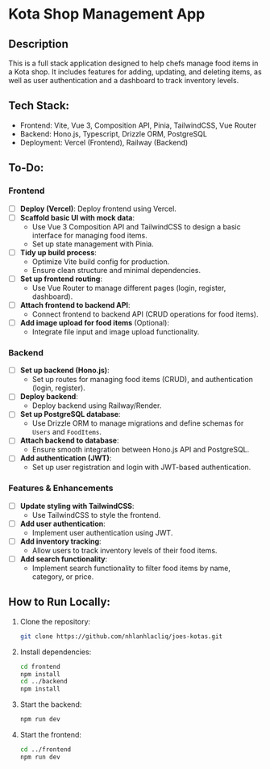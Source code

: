 # Kota Shop Management App

## Description

This is a full stack application designed to help chefs manage food items in a Kota shop. It includes features for adding, updating, and deleting items, as well as user authentication and a dashboard to track inventory levels.

## Tech Stack:

- Frontend: Vite, Vue 3, Composition API, Pinia, TailwindCSS, Vue Router
- Backend: Hono.js, Typescript, Drizzle ORM, PostgreSQL
- Deployment: Vercel (Frontend), Railway (Backend)

## To-Do:

### Frontend

- [ ] **Deploy (Vercel)**: Deploy frontend using Vercel.
- [ ] **Scaffold basic UI with mock data**:
  - Use Vue 3 Composition API and TailwindCSS to design a basic interface for managing food items.
  - Set up state management with Pinia.
- [ ] **Tidy up build process**:
  - Optimize Vite build config for production.
  - Ensure clean structure and minimal dependencies.
- [ ] **Set up frontend routing**:
  - Use Vue Router to manage different pages (login, register, dashboard).
- [ ] **Attach frontend to backend API**:
  - Connect frontend to backend API (CRUD operations for food items).
- [ ] **Add image upload for food items** (Optional):
  - Integrate file input and image upload functionality.

### Backend

- [ ] **Set up backend (Hono.js)**:
  - Set up routes for managing food items (CRUD), and authentication (login, register).
- [ ] **Deploy backend**:
  - Deploy backend using Railway/Render.
- [ ] **Set up PostgreSQL database**:
  - Use Drizzle ORM to manage migrations and define schemas for `Users` and `FoodItems`.
- [ ] **Attach backend to database**:
  - Ensure smooth integration between Hono.js API and PostgreSQL.
- [ ] **Add authentication (JWT)**:
  - Set up user registration and login with JWT-based authentication.

### Features & Enhancements

- [ ] **Update styling with TailwindCSS**:
  - Use TailwindCSS to style the frontend.
- [ ] **Add user authentication**:
  - Implement user authentication using JWT.
- [ ] **Add inventory tracking**:
  - Allow users to track inventory levels of their food items.
- [ ] **Add search functionality**:
  - Implement search functionality to filter food items by name, category, or price.

## How to Run Locally:

1. Clone the repository:
   ```bash
   git clone https://github.com/nhlanhlacliq/joes-kotas.git
   ```
2. Install dependencies:
   ```bash
   cd frontend
   npm install
   cd ../backend
   npm install
   ```
3. Start the backend:
   ```bash
   npm run dev
   ```
4. Start the frontend:
   ```bash
   cd ../frontend
   npm run dev
   ```
